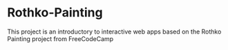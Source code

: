 # Rothko-Painting
This project is an introductory to interactive web apps based on the Rothko Painting project from FreeCodeCamp
